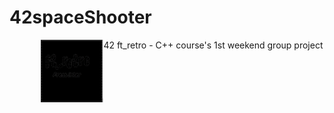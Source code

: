 # 42spaceShooter
42 ft_retro - C++ course's 1st weekend group project
<img src="https://github.com/yakuseishou/42spaceShooter/blob/master/markdownIMG/Title.png" alt="title page" width="100" height="100" style="float: left; margin-left: 10%;"/>

